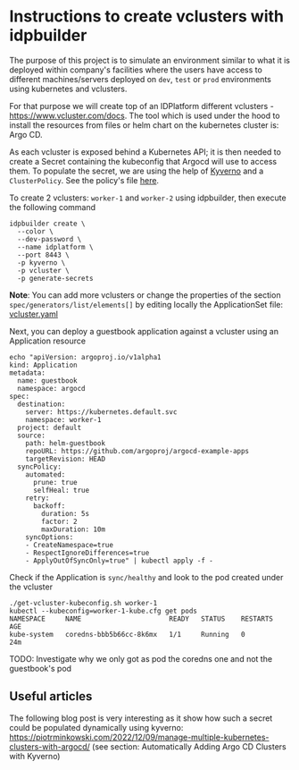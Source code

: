 # Instructions to create vclusters with idpbuilder

The purpose of this project is to simulate an environment similar to what it is deployed within company's facilities where the users have access to different machines/servers deployed on `dev`, `test` or `prod` environments using kubernetes and vclusters.

For that purpose we will create top of an IDPlatform different vclusters - https://www.vcluster.com/docs. The tool which is used under the hood to install the resources from files or helm chart on the kubernetes cluster is: Argo CD.

As each vcluster is exposed behind a Kubernetes API; it is then needed to create a Secret containing the kubeconfig that Argocd will use to access them. To populate the secret, we are using the help of [Kyverno](https://kyverno.io/) and a `ClusterPolicy`. See the policy's file [here](generate-secrets/manifests/kyverno-policy.yml).

To create 2 vclusters: `worker-1` and `worker-2` using idpbuilder, then execute the following command
```shell
idpbuilder create \
  --color \
  --dev-password \
  --name idplatform \
  --port 8443 \
  -p kyverno \
  -p vcluster \
  -p generate-secrets
```

**Note**: You can add more vclusters or change the properties of the section `spec/generators/list/elements[]` by editing locally the ApplicationSet file: [vcluster.yaml](vcluster/vcluster.yaml)

Next, you can deploy a guestbook application against a vcluster using an Application resource
```shell
echo "apiVersion: argoproj.io/v1alpha1
kind: Application
metadata:
  name: guestbook
  namespace: argocd
spec:
  destination:
    server: https://kubernetes.default.svc
    namespace: worker-1
  project: default
  source:
    path: helm-guestbook
    repoURL: https://github.com/argoproj/argocd-example-apps
    targetRevision: HEAD
  syncPolicy:
    automated:
      prune: true
      selfHeal: true
    retry:
      backoff:
        duration: 5s
        factor: 2
        maxDuration: 10m
    syncOptions:
    - CreateNamespace=true
    - RespectIgnoreDifferences=true
    - ApplyOutOfSyncOnly=true" | kubectl apply -f -
```

Check if the Application is `sync/healthy` and look to the pod created under the vcluster
```shell
./get-vcluster-kubeconfig.sh worker-1
kubectl --kubeconfig=worker-1-kube.cfg get pods
NAMESPACE     NAME                      READY   STATUS    RESTARTS   AGE
kube-system   coredns-bbb5b66cc-8k6mx   1/1     Running   0          24m
```
TODO: Investigate why we only got as pod the coredns one and not the guestbook's pod

## Useful articles

The following blog post is very interesting as it show how such a secret could be populated dynamically using kyverno: https://piotrminkowski.com/2022/12/09/manage-multiple-kubernetes-clusters-with-argocd/ (see section: Automatically Adding Argo CD Clusters with Kyverno)

